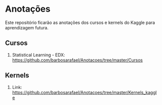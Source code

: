 # Anotações

Este repositório ficarão as anotações dos cursos e kernels do Kaggle para aprendizagem futura.


## Cursos

1. Statistical Learning - EDX: https://github.com/barbosarafael/Anotacoes/tree/master/Cursos

## Kernels

1. Link: https://github.com/barbosarafael/Anotacoes/tree/master/Kernels_kaggle
